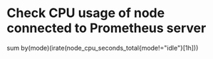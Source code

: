 # Check CPU usage of node connected to Prometheus server
  sum by(mode)(irate(node_cpu_seconds_total{mode!="idle"}[1h]))
